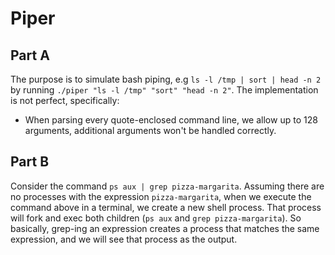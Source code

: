 # Piper

## Part A

The purpose is to simulate bash piping, e.g `ls -l /tmp | sort | head -n 2` by running `./piper "ls -l /tmp" "sort" "head -n 2"`.
The implementation is not perfect, specifically:
- When parsing every quote-enclosed command line, we allow up to 128 arguments, additional arguments won't be handled correctly.

## Part B

Consider the command `ps aux | grep pizza-margarita`.
Assuming there are no processes with the expression `pizza-margarita`, when we execute the command above in a terminal, we create
a new shell process. That process will fork and exec both children (`ps aux` and `grep pizza-margarita`).
So basically, grep-ing an expression creates a process that matches the same expression, and we will see that process as the output.
